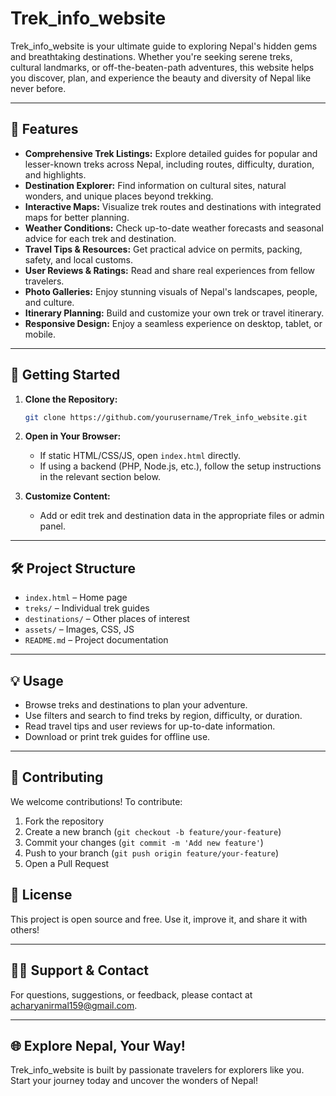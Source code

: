 # Trek_info_website
Trek_info_website is your ultimate guide to exploring Nepal's hidden gems and breathtaking destinations. Whether you're seeking serene treks, cultural landmarks, or off-the-beaten-path adventures, this website helps you discover, plan, and experience the beauty and diversity of Nepal like never before.

---

## 🌄 Features

- **Comprehensive Trek Listings:** Explore detailed guides for popular and lesser-known treks across Nepal, including routes, difficulty, duration, and highlights.
- **Destination Explorer:** Find information on cultural sites, natural wonders, and unique places beyond trekking.
- **Interactive Maps:** Visualize trek routes and destinations with integrated maps for better planning.
- **Weather Conditions:** Check up-to-date weather forecasts and seasonal advice for each trek and destination.
- **Travel Tips & Resources:** Get practical advice on permits, packing, safety, and local customs.
- **User Reviews & Ratings:** Read and share real experiences from fellow travelers.
- **Photo Galleries:** Enjoy stunning visuals of Nepal's landscapes, people, and culture.
- **Itinerary Planning:** Build and customize your own trek or travel itinerary.
- **Responsive Design:** Enjoy a seamless experience on desktop, tablet, or mobile.

---

## 🚀 Getting Started

1. **Clone the Repository:**
   ```bash
   git clone https://github.com/yourusername/Trek_info_website.git
   ```
2. **Open in Your Browser:**
   - If static HTML/CSS/JS, open `index.html` directly.
   - If using a backend (PHP, Node.js, etc.), follow the setup instructions in the relevant section below.

3. **Customize Content:**
   - Add or edit trek and destination data in the appropriate files or admin panel.

---

## 🛠️ Project Structure

- `index.html` – Home page
- `treks/` – Individual trek guides
- `destinations/` – Other places of interest
- `assets/` – Images, CSS, JS
- `README.md` – Project documentation

---

## 💡 Usage

- Browse treks and destinations to plan your adventure.
- Use filters and search to find treks by region, difficulty, or duration.
- Read travel tips and user reviews for up-to-date information.
- Download or print trek guides for offline use.

---

## 🤝 Contributing

We welcome contributions! To contribute:
1. Fork the repository
2. Create a new branch (`git checkout -b feature/your-feature`)
3. Commit your changes (`git commit -m 'Add new feature'`)
4. Push to your branch (`git push origin feature/your-feature`)
5. Open a Pull Request



## 📄 License

This project is open source and free. Use it, improve it, and share it with others!

---

## 🙋‍♂️ Support & Contact

For questions, suggestions, or feedback, please contact at acharyanirmal159@gmail.com.

---

## 🌐 Explore Nepal, Your Way!

Trek_info_website is built by passionate travelers for explorers like you. Start your journey today and uncover the wonders of Nepal!
